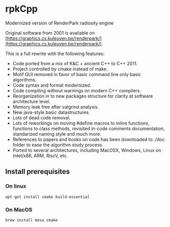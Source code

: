 # rpkCpp
Modernized version of RenderPark radiosity engine

Original software from 2001 is available on
[https://graphics.cs.kuleuven.be/renderpark/](https://graphics.cs.kuleuven.be/renderpark/).

This is a full rewrite with the following features:
- Code ported from a mix of K&C + ancient C++ to C++ 2011.
- Project controlled by cmake instead of make.
- Motif GUI removed in favor of basic command line only basic algorithms.
- Code syntax and format modernized.
- Code compiling without warnings on modern C++ compilers.
- Reorganization in to new packages structure for clarity at software architecture level.
- Memory leak free after valgrind analysis.
- New java-style basic datastructures.
- Lots of dead code removal.
- Lots of reworkings on moving #define macros to inline functions, functions to
  class methods, revisited in-code comments documentation, standarized naming style and
  much more.
- References to papers and books on code has been downloaded to ./doc folder to ease the
  algorithm study process.
- Ported to several architectures, including MacOSX, Windows, Linux on Intel/x86, ARM, RiscV, etc.

## Install prerequisites

### On linux

```
apt-get install cmake build-essential
```

### On MacOS

```
brew install mesa cmake
```

